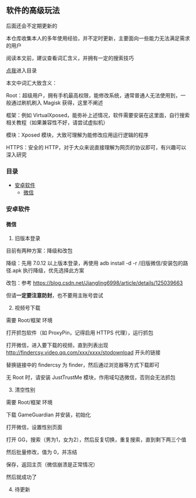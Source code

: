 ## 软件的高级玩法

后面还会不定期更新的

本仓库收集本人的多年使用经验，并不定时更新，主要面向一些能力无法满足需求的用户

阅读本文前，建议查看词汇含义，并拥有一定的搜索技巧

[点我](#目录)进入目录

本文中词汇大致含义：

Root：超级用户，拥有手机最高权限，能修改系统，通常普通人无法使用到，一般通过刷机刷入 Magisk 获得，这里不阐述

框架：例如 VirtualXposed，能弥补上述情况，软件需要安装在这里面，自行搜索相关教程（如果兼容性不好，请尝试虚拟机）

模块：Xposed 模块，大致可理解为能修改应用运行逻辑的程序

HTTPS：安全的 HTTP，对于大众来说直接理解为网页的协议即可，有兴趣可以深入研究

### 目录

* [安卓软件](#安卓软件)
  * [微信](#微信)

### 安卓软件

#### 微信

1. 旧版本登录

目前有两种方案：降级和改包

降级：先用 7.0.12 以上版本登录，再使用 adb install -d -r /旧版微信/安装包的路径.apk 执行降级，优先选择此方案

改包：参考 https://blog.csdn.net/Jiangling6998/article/details/125039663

但请**一定要注意防封**，也不要用主账号尝试

2. 视频号下载

需要 Root/框架 环境

打开抓包软件（如 ProxyPin，记得启用 HTTPS 代理），运行抓包

打开微信，进入要下载的视频，直到列表出现 http://findercsy.video.qq.com/xxx/xxxx/stodownload 开头的链接

替换链接中的 findercsy 为 finder，然后通过浏览器等方式下载即可

无 Root 时，请安装 JustTrustMe 模块，作用域勾选微信，否则会无法抓包

3. 清空性别

需要 Root/框架 环境

下载 GameGuardian 并安装，初始化

打开微信，设置性别页面

打开 GG，搜索（男为1，女为2），然后反复切换，重复搜索，直到剩下两三个值

然后批量修改，值为 0，并冻结

保存，返回主页（微信崩溃是正常情况）

然后就成功了

4. 待更新
